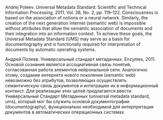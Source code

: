 Andrej Poleev. Universal Metadata Standard. Scientific and Technical Information Processing, 2011, Vol. 38, No. 2, pp. 119–122.
Consciousness is based on the association of notions or a neural network. Similarly, the creation of the next generation Internet (semantic web) is impossible without attributes that allow the semantic association of documents and their integration into an information context. To achieve these goals, the Universal Metadata Standard (UMS) may serve as a basis for documentography and is functionally required for interpretation of documents by automatic operating systems.

Андрей Полеев. Универсальный стандарт метаданных. Enzymes, 2011.
Основой сознания является ассоциативная связь понятий, согласованная работа элементов нейрональной сети. Аналогично этому, создание интернета нового поколения (semantic web) невозможно без атрибутов, позволяющих осуществлять семантическую связь документов и интеграцию их в информационный контекст. Для реализации этих целей предлагается ввести Универсальный Стандарт Метаданных (universal metadata standard, ums), который мог бы служить основой документографии (documentography), функционально необходимой для интерпретации документов в автоматических операционных системах.

